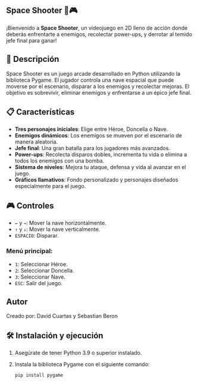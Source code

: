 ## Space Shooter 🚀🎮

¡Bienvenido a **Space Shooter**, un videojuego en 2D lleno de acción donde deberás enfrentarte a enemigos, recolectar power-ups, y derrotar al temido jefe final para ganar!

## 📝 Descripción

Space Shooter es un juego arcade desarrollado en Python utilizando la biblioteca Pygame. El jugador controla una nave espacial que puede moverse por el escenario, disparar a los enemigos y recolectar mejoras. El objetivo es sobrevivir, eliminar enemigos y enfrentarse a un épico jefe final.

## 📋 Características

- **Tres personajes iniciales**: Elige entre Héroe, Doncella o Nave.
- **Enemigos dinámicos**: Los enemigos se mueven por el escenario de manera aleatoria.
- **Jefe final**: Una gran batalla para los jugadores más avanzados.
- **Power-ups**: Recolecta disparos dobles, incrementa tu vida o elimina a todos los enemigos con una bomba.
- **Sistema de niveles**: Mejora tu ataque, defensa y vida al avanzar en el juego.
- **Gráficos llamativos**: Fondo personalizado y personajes diseñados especialmente para el juego.

## 🎮 Controles

- `←` y `→`: Mover la nave horizontalmente.
- `↑` y `↓`: Mover la nave verticalmente.
- `ESPACIO`: Disparar.

### Menú principal:
- `1`: Seleccionar Héroe.
- `2`: Seleccionar Doncella.
- `3`: Seleccionar Nave.
- `ESC`: Salir del juego.

## Autor
Creado por: David Cuartas y Sebastian Beron

## 🛠️ Instalación y ejecución

1. Asegúrate de tener Python 3.9 o superior instalado.
2. Instala la biblioteca Pygame con el siguiente comando:

   ```bash
   pip install pygame
